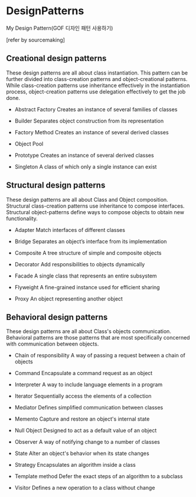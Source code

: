 # DesignPatterns
My Design Pattern(GOF 디자인 패턴 사용하기)

[refer by sourcemaking]

## Creational design patterns
These design patterns are all about class instantiation. This pattern can be further divided into class-creation patterns and object-creational patterns. 
While class-creation patterns use inheritance effectively in the instantiation process, object-creation patterns use delegation effectively to get the job done.

* Abstract Factory
  Creates an instance of several families of classes

* Builder
  Separates object construction from its representation

* Factory Method
  Creates an instance of several derived classes

* Object Pool

* Prototype
  Creates an instance of several derived classes

* Singleton
  A class of which only a single instance can exist


## Structural design patterns
These design patterns are all about Class and Object composition. Structural class-creation patterns use inheritance to compose interfaces. 
Structural object-patterns define ways to compose objects to obtain new functionality.

* Adapter
  Match interfaces of different classes

* Bridge
  Separates an object’s interface from its implementation

* Composite
  A tree structure of simple and composite objects

* Decorator
  Add responsibilities to objects dynamically

* Facade
  A single class that represents an entire subsystem

* Flyweight
  A fine-grained instance used for efficient sharing

* Proxy
  An object representing another object


## Behavioral design patterns
These design patterns are all about Class's objects communication. 
Behavioral patterns are those patterns that are most specifically concerned with communication between objects.

* Chain of responsibility
  A way of passing a request between a chain of objects

* Command
  Encapsulate a command request as an object

* Interpreter
  A way to include language elements in a program

* Iterator
  Sequentially access the elements of a collection

* Mediator
  Defines simplified communication between classes

* Memento
  Capture and restore an object's internal state

* Null Object
  Designed to act as a default value of an object

* Observer
  A way of notifying change to a number of classes

* State
  Alter an object's behavior when its state changes

* Strategy
  Encapsulates an algorithm inside a class

* Template method
  Defer the exact steps of an algorithm to a subclass

* Visitor
  Defines a new operation to a class without change

